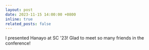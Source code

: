 ```yaml
---
layout: post
date: 2023-11-15 14:00:00 +0800
inline: true
related_posts: false
---
```


I presented Hanayo at SC '23! Glad to meet so many friends in the conference!
